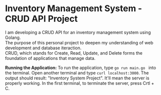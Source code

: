 # Inventory Management System - CRUD API Project
I am developing a CRUD API for an inventory management system using Golang. </br>
The purpose of this personal project to deepen my understanding of web development and database iteraction. </br>
CRUD, which stands for Create, Read, Update, and Delete forms the foundation of applications that manage data. </br>

**Running the Application:**
To run the application, type ```go run main.go ``` into the terminal. Open another terminal and type ```curl localhost:3000```. 
The output should result: "Inventory System Project".  It'll mean the server is properly working. In the first terminal, to terminate the server, press Crtl + C.
